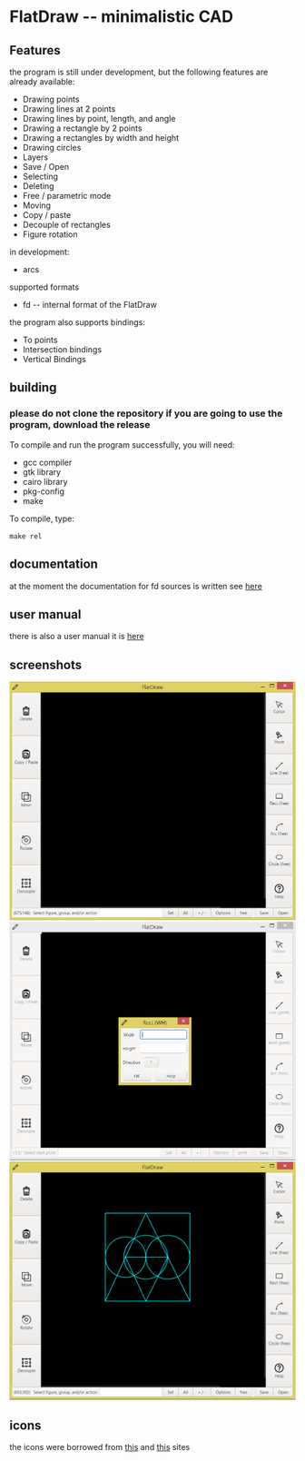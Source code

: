 # FlatDraw -- minimalistic CAD

## Features
the program is still under development, but the following features are already available:
+ Drawing points
+ Drawing lines at 2 points
+ Drawing lines by point, length, and angle
+ Drawing a rectangle by 2 points
+ Drawing a rectangles by width and height
+ Drawing circles
+ Layers
+ Save / Open
+ Selecting
+ Deleting
+ Free / parametric mode
+ Moving
+ Copy / paste
+ Decouple of rectangles
+ Figure rotation

in development:
+ arcs

supported formats
+ fd -- internal format of the FlatDraw

the program also supports bindings:
+ To points
+ Intersection bindings
+ Vertical Bindings

## building
### please do not clone the repository if you are going to use the program, download the release
To compile and run the program successfully, you will need:
+ gcc compiler
+ gtk library
+ cairo library
+ pkg-config
+ make

To compile, type:
```
make rel
```

## documentation
at the moment the documentation for fd sources is written
see [here](doc/fd_doc.md)

## user manual
there is also a user manual it is [here](doc/user_manual.md)

## screenshots
![](screenshots/scr1.png)
![](screenshots/scr2.png)
![](screenshots/scr3.png)

## icons
the icons were borrowed from [this](https://www.flaticon.com/packs/vector-editing-tools-15?k=1605709294421) and [this](https://www.flaticon.com/packs/text-edition) sites
